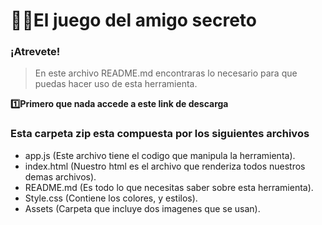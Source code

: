 # 🕵️‍♀️El juego del amigo secreto
### ¡Atrevete!

> En este archivo README.md encontraras lo necesario para que puedas
> hacer uso de esta herramienta.

**1️⃣Primero que nada accede a este link de descarga**

### Esta carpeta zip esta compuesta por los siguientes archivos
+ app.js (Este archivo tiene el codigo que manipula la herramienta).
+ index.html (Nuestro html es el archivo que renderiza todos nuestros demas archivos).
+ README.md (Es todo lo que necesitas saber sobre esta herramienta).
+ Style.css (Contiene los colores, y estilos).
+ Assets (Carpeta que incluye dos imagenes que se usan).
